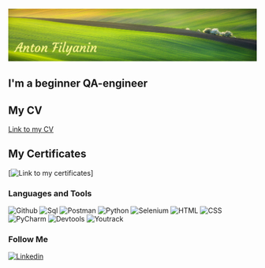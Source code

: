 ![Header](https://github.com/filyanin2003/filyanin2003/blob/main/assets/img.header1.png)

## I'm a beginner QA-engineer

## My CV
[Link to my CV](https://drive.google.com/file/d/1deykHzqGwHvr3J7uxlwcaig3IYJCSyOn/view?usp=share_link)

## My Сertifiсates
[![Link to my certificates](https://drive.google.com/drive/folders/1zo7o39iulx5kW2ZodtAZxmoQVOya5Mti)]

### Languages and Tools
![Github](https://img.shields.io/badge/-Github-24292F?style=for-the-badge&logo=GITHUB)
![Sql](https://img.shields.io/badge/-Sql-24292F?style=for-the-badge&logo=mysql)
![Postman](https://img.shields.io/badge/-Postman-24292F?style=for-the-badge&logo=Postman)
![Python](https://img.shields.io/badge/-Python-24292F?style=for-the-badge&logo=Python)
![Selenium](https://img.shields.io/badge/-Selenium-24292F?style=for-the-badge&logo=Selenium)
![HTML](https://img.shields.io/badge/-HTML-24292F?style=for-the-badge&logo=html)
![CSS](https://img.shields.io/badge/-CSS-24292F?style=for-the-badge&logo=CSS)
![PyCharm](https://img.shields.io/badge/-Pycharm-24292F?style=for-the-badge&logo=PyCharm)
![Devtools](https://img.shields.io/badge/-Devtools-24292F?style=for-the-badge&logo=devtools)
![Youtrack](https://img.shields.io/badge/-Youtrack-24292F?style=for-the-badge&logo=Youtrack)

### Follow Me
[![Linkedin](https://img.shields.io/badge/-Linkedin-24292F?style=for-the-badge&logo=Linkedin)](https://www.linkedin.com/in/антон-филянин-30995a264/)
